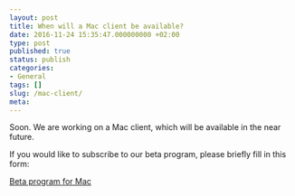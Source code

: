 ```yaml
---
layout: post
title: When will a Mac client be available?
date: 2016-11-24 15:35:47.000000000 +02:00
type: post
published: true
status: publish
categories:
- General
tags: []
slug: /mac-client/
meta:
---
```


Soon. We are working on a Mac client, which will be available in the near future.

If you would like to subscribe to our beta program, please briefly fill in this form:

[Beta program for Mac](https://bluemail.me/desktop/mac/)